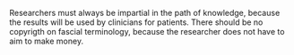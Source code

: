 Researchers must always be impartial in the path of knowledge, because the results will be used by clinicians for patients. There should be no copyrigth on fascial terminology, because the researcher does not have to aim to make money.